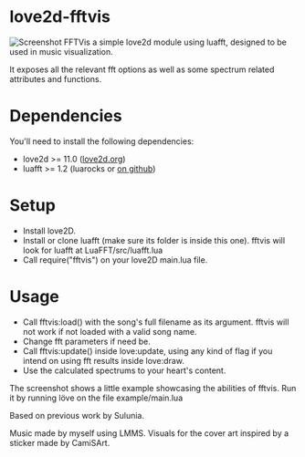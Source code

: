 # love2d-fftvis
![Screenshot](https://i.imgur.com/pwZVgb3.png)
FFTVis a simple love2d module using luafft, designed to be used in music visualization.

It exposes all the relevant fft options as well as some spectrum related attributes and functions.

# Dependencies
You'll need to install the following dependencies:
* love2d >= 11.0 ([love2d.org](https://love2d.org))
* luafft >= 1.2 (luarocks or [on github](https://github.com/h4rm/luafft))

# Setup
* Install love2D.
* Install or clone luafft (make sure its folder is inside this one). fftvis will look for luafft at LuaFFT/src/luafft.lua
* Call require("fftvis") on your love2D main.lua file.

# Usage
* Call fftvis:load() with the song's full filename as its argument. fftvis will not work if not loaded with a valid song name.
* Change fft parameters if need be.
* Call fftvis:update() inside love:update, using any kind of flag if you intend on using fft results inside love:draw.
* Use the calculated spectrums to your heart's content.

The screenshot shows a little example showcasing the abilities of fftvis.
Run it by running löve on the file example/main.lua

Based on previous work by Sulunia.

Music made by myself using LMMS.
Visuals for the cover art inspired by a sticker made by CamiSArt.
